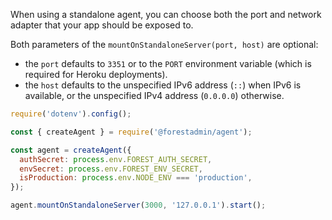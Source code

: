 When using a standalone agent, you can choose both the port and network adapter that your app should be exposed to.

Both parameters of the `mountOnStandaloneServer(port, host)` are optional:

- the `port` defaults to `3351` or to the `PORT` environment variable (which is required for Heroku deployments).
- the `host` defaults to the unspecified IPv6 address (`::`) when IPv6 is available, or the unspecified IPv4 address (`0.0.0.0`) otherwise.

```javascript
require('dotenv').config();

const { createAgent } = require('@forestadmin/agent');

const agent = createAgent({
  authSecret: process.env.FOREST_AUTH_SECRET,
  envSecret: process.env.FOREST_ENV_SECRET,
  isProduction: process.env.NODE_ENV === 'production',
});

agent.mountOnStandaloneServer(3000, '127.0.0.1').start();
```
